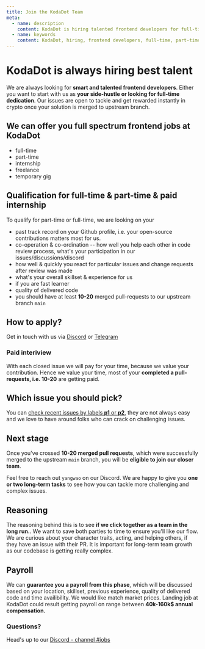 ```yaml
---
title: Join the KodaDot Team
meta:
  - name: description
    content: KodaDot is hiring talented frontend developers for full-time, part-time, internship, freelance, and temporary positions. Learn about our hiring process, qualifications, and how to apply.
  - name: keywords
    content: KodaDot, hiring, frontend developers, full-time, part-time, internship, freelance, temporary jobs, crypto, open-source contributions, Github, Discord, Telegram
---
```


# KodaDot is always hiring best talent
We are always looking for **smart and talented frontend developers**. 
Either you want to start with us as **your side-hustle or looking for full-time dedication**. 
Our issues are open to tackle and get rewarded instantly in crypto once your solution is merged to upstream branch.

## We can offer you full spectrum frontend jobs at KodaDot
- full-time
- part-time
- internship
- freelance
- temporary gig 

## Qualification for full-time & part-time & paid internship

To qualify for part-time or full-time, we are looking on your
- past track record on your Github profile, i.e. your open-source contributions matters most for us.
- co-operation & co-ordination -- how well you help each other in code review process, what's your participation in our issues/discussions/discord
- how well & quickly you react for particular issues and change requests after review was made
- what's your overall skillset & experience for us
- if you are fast learner
- quality of delivered code
- you should have at least **10-20** merged pull-requests to our upstream branch `main`

## How to apply?
Get in touch with us via [Discord]() or [Telegram](https://t.me/kodadot_eco)

### Paid interiview
With each closed issue we will pay for your time, because we value your contribution.
Hence we value your time, most of your **completed a pull-requests, i.e. 10-20** are getting paid.

## Which issue you should pick?

You can [check recent issues by labels **p1** or **p2**](https://github.com/kodadot/nft-gallery/issues?q=is%3Aissue+is%3Aopen+sort%3Aupdated-desc+label%3Ap1%2Cp2), they are not always easy and we love to have around folks who can crack on challenging issues.

## Next stage

Once you've crossed **10-20 merged pull requests**, which were successfully merged to the upstream `main` branch, you will be **eligible to join our closer team**.

Feel free to reach out `yangwao` on our Discord.
We are happy to give you **one or two long-term tasks** to see how you can tackle more challenging and complex issues.

## Reasoning

The reasoning behind this is to see **if we click together as a team in the long run.**. 
We want to save both parties to time to ensure you'll like our flow.
We are curious about your character traits, acting, and helping others, if they have an issue with their PR. It is important for long-term team growth as our codebase is getting really complex.

## Payroll

We can **guarantee you a payroll from this phase**, which will be discussed based on your location, skillset, previous experience, quality of delivered code and time availibility. 
We would like match market prices. 
Landing job at KodaDot could result getting payroll on range between **40k-160k$ annual compensation.**

### Questions?

Head's up to our [Discord - channel #jobs](https://dsc.gg/kodadot)
